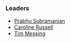 ### Leaders
* [Prabhu Subramanian](mailto:prabhu.subramanian@owasp.org)
* [Caroline Russell](mailto:caroline.russell@owasp.org)
* [Tim Messing](mailto:tim.messing@owasp.org)
